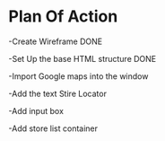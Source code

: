 # Plan Of Action

-Create Wireframe DONE

-Set Up the base HTML structure DONE

-Import Google maps into the window

-Add the text Stire Locator

-Add input box

-Add store list container

